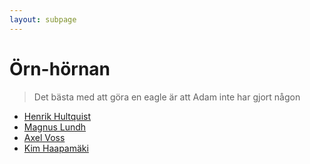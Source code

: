 ```yaml
---
layout: subpage
---
```


# Örn-hörnan

>Det bästa med att göra en eagle är att Adam inte har gjort någon

- [Henrik Hultquist](./player.html)
- [Magnus Lundh](./player.html)
- [Axel Voss](./player.html)
- [Kim Haapamäki](./player.html)
